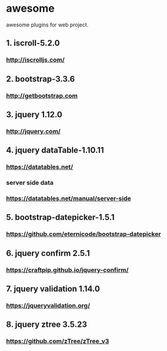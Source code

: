 # awesome

awesome plugins for web project.

## 1. iscroll-5.2.0
### http://iscrolljs.com/
## 2. bootstrap-3.3.6
### http://getbootstrap.com
## 3. jquery 1.12.0
### http://jquery.com/
## 4. jquery dataTable-1.10.11
### https://datatables.net/
### server side data
### https://datatables.net/manual/server-side
## 5. bootstrap-datepicker-1.5.1
### https://github.com/eternicode/bootstrap-datepicker
## 6. jquery confirm 2.5.1
### https://craftpip.github.io/jquery-confirm/
## 7. jquery validation 1.14.0
### https://jqueryvalidation.org/
## 8. jquery ztree 3.5.23
### https://github.com/zTree/zTree_v3
